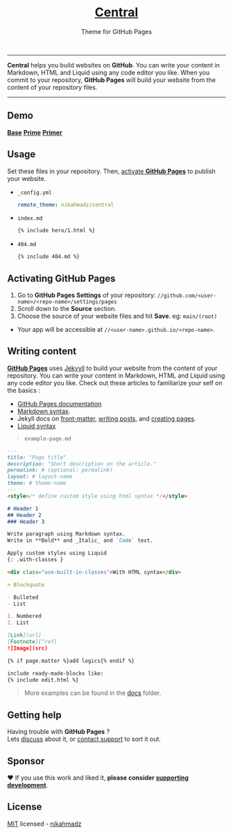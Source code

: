 &nbsp;

<h1 align="center"><a href="https://nikahmadz.github.io/central">Central</a></h1>
<p align="center">Theme for GitHub Pages</p>

&nbsp;

***

**Central** helps you build websites on **GitHub**.
You can write your content in Markdown, HTML and Liquid using any code editor you like.
When you commit to your repository, **GitHub Pages** will build your website from the content of your repository files.

***

## Demo

**[Base](//nikahmadz.github.io/central/demo/base)**
**[Prime](//nikahmadz.github.io/central/demo/prime)**
**[Primer](//nikahmadz.github.io/central/demo/primer)**

## Usage

Set these files in your repository.
Then, [activate **GitHub Pages**](#activating-github-pages) to publish your website.

- `_config.yml`
  ```yml
  remote_theme: nikahmadz/central
  ```

- `index.md`
  ```markdown
  {% include hero/1.html %}
  ```

- `404.md`
  ```markdown
  {% include 404.md %}
  ```

## Activating GitHub Pages

1. Go to **GitHub Pages Settings** of your repository:
    `//github.com/<user-name>/<repo-name>/settings/pages`
2. Scroll down to the **Source** section.
3. Choose the source of your website files and hit **Save**.  eg: `main/(root)`

- Your app will be accessible at `//<user-name>.github.io/<repo-name>`.


## Writing content

**[GitHub Pages][]** uses [Jekyyll][jekyllrb.com] to build your website from the content of your repository.
You can write your content in Markdown, HTML and Liquid using any code editor you like.
Check out these articles to familiarize your self on the basics :

- [GitHub Pages documentation][]
- [Markdown syntax][].
- Jekyll docs on [front-matter][], [writing posts][], and [creating pages][].
- [Liquid syntax][]

[GitHub Pages]: https://pages.github.com/
[GitHub Pages documentation]: https://docs.github.com/en/pages
[Markdown syntax]: https://docs.github.com/en/github/writing-on-github/getting-started-with-writing-and-formatting-on-github/basic-writing-and-formatting-syntax
[jekyllrb.com]: https://jekyllrb.com/
[front-matter]: https://jekyllrb.com/docs/frontmatter/
[writing posts]: https://jekyllrb.com/docs/posts/
[creating pages]: https://jekyllrb.com/docs/pages/
[Liquid syntax]: https://shopify.github.io/liquid/


> `example-page.md`

```markdown
---
title: "Page title"
description: "Short description on the article."
permalink: # (optional: permalink)
layout: # layout-name
theme: # theme-name
---
<style>/* define custom style using html syntax */</style>

# Header 1
## Header 2
### Header 3

Write paragraph using Markdown syntax.  
Write in **Bold** and _Italic_ and `Code` text.

Apply custom styles using Liquid
{: .with-classes }

<div class="use-built-in-classes">With HTML syntax</div>

> Blockquote

- Bulleted
- List

1. Numbered
2. List

[Link](url)
[Footnote][^ref]
![Image](src)

{% if page.matter %}add logics{% endif %}

include ready-made-blocks like:
{% include edit.html %}


```

> More examples can be found in the [docs][] folder.

[docs]: https://github.com/nikahmadz/central/tree/main/docs

## Getting help

Having trouble with **GitHub Pages** ?  
Lets [discuss][] about it,
or [contact support][] to sort it out.

[discuss]: https://github.com/nikahmadz/central/discussions "Lets discuss about this project"
[contact support]: https://support.github.com/contact

## Sponsor

❤️ If you use this work and liked it, **please consider [supporting development][pay]**.

[pay]: https://nikahmadz.github.io/#!pay "See payment options"

## License

[MIT][] licensed - [nikahmadz][]

[MIT]: https://github.com/nikahmadz/central/blob/main/LICENSE "View license"
[nikahmadz]: https://nikahmadz.github.io "Visit my website"
